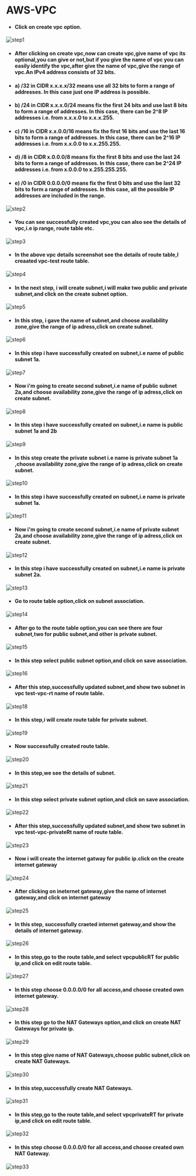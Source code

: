 # AWS-VPC
- #### Click on create vpc option.
![step1](https://user-images.githubusercontent.com/103019032/173233007-073032b4-4f2d-4326-bfb4-d01cd59292e6.PNG)
- #### After clicking on create vpc,now can create vpc,give name of vpc its optional,you can give or not,but if you give the name of vpc you can easily identify the vpc,after give the name of vpc,give the range of vpc.An IPv4 address consists of 32 bits.
- #### a) /32 in CIDR x.x.x.x/32 means use all 32 bits to form a range of addresses. In this case just one IP address is possible.
- #### b) /24 in CIDR x.x.x.0/24 means fix the first 24 bits and use last 8 bits to form a range of addresses. In this case, there can be 2^8 IP addresses i.e. from x.x.x.0 to x.x.x.255.
- #### c) /16 in CIDR x.x.0.0/16 means fix the first 16 bits and use the last 16 bits to form a range of addresses. In this case, there can be 2^16 IP addresses i.e. from x.x.0.0 to x.x.255.255.
- #### d) /8 in CIDR x.0.0.0/8 means fix the first 8 bits and use the last 24 bits to form a range of addresses. In this case, there can be 2^24 IP addresses i.e. from x.0.0.0 to x.255.255.255.
- #### e) /0 in CIDR 0.0.0.0/0 means fix the first 0 bits and use the last 32 bits to form a range of addresses. In this case, all the possible IP addresses are included in the range.
![step2](https://user-images.githubusercontent.com/103019032/173233017-beba8d17-0450-4801-b4df-eeb3076d8882.PNG)
- #### You can see successfully created vpc,you can also see the details of vpc,i.e ip range, route table etc.
![step3](https://user-images.githubusercontent.com/103019032/173233024-329b8a09-c9e7-40fc-a3c6-2f0a51cd8e69.PNG)
- #### In the above vpc details screenshot see the details of route table,I creaated vpc-test route table.
![step4](https://user-images.githubusercontent.com/103019032/173233026-9f3c7e23-37bc-442f-8ea0-eca3f1ef0f9f.PNG)
- #### In the next step, i will create subnet,i will make two public and private subnet,and click on the create subnet option.
![step5](https://user-images.githubusercontent.com/103019032/173233035-f0e06769-c977-4b51-be85-c48f2bcf7735.PNG)
- #### In this step, i gave the name of subnet,and choose availability zone,give the range of ip adress,click on create subnet.
![step6](https://user-images.githubusercontent.com/103019032/173233044-c0f08cdc-4685-418d-9274-00e321e20029.PNG)
- #### In this step i have successfully created on subnet,i.e name of public subnet 1a.
![step7](https://user-images.githubusercontent.com/103019032/173233050-575932f6-6419-4632-9171-83119f6d6f64.PNG)
- #### Now i'm going to create second subnet,i.e name of public subnet 2a,and choose availability zone,give the range of ip adress,click on create subnet.
![step8](https://user-images.githubusercontent.com/103019032/173233053-63d70570-af9f-4f0a-a682-dca7f4369d3b.PNG)
- #### In this step i have successfully created on subnet,i.e name is public subnet 1a and 2b
![step9](https://user-images.githubusercontent.com/103019032/173233058-35096c36-87b9-42e7-9cda-67616ca7b637.PNG)
- #### In this step create the private subnet i.e name is private subnet 1a ,choose availability zone,give the range of ip adress,click on create subnet.
![step10](https://user-images.githubusercontent.com/103019032/173233065-3ffdf384-c40f-44d2-9dc7-b468719b51c5.PNG)
- #### In this step i have successfully created on subnet,i.e name is private subnet 1a.
![step11](https://user-images.githubusercontent.com/103019032/173233068-c920d419-593b-4954-8a7c-dc59c2430d8f.PNG)
- #### Now i'm going to create second subnet,i.e name of private subnet 2a,and choose availability zone,give the range of ip adress,click on create subnet.
![step12](https://user-images.githubusercontent.com/103019032/173233072-6d522ef0-b971-4d10-9e7c-947a4e0c665f.PNG)
- #### In this step i have successfully created on subnet,i.e name is private subnet 2a.
![step13](https://user-images.githubusercontent.com/103019032/173233076-89825d73-7274-43d8-a200-9dd316983b90.PNG)
- #### Go to route table option,click on subnet association.
![step14](https://user-images.githubusercontent.com/103019032/173233078-3f10bb30-22ef-455c-b03d-8c18cfafe713.PNG)
- #### After go to the route table option,you can see there are four subnet,two for public subnet,and other is private subnet.
![step15](https://user-images.githubusercontent.com/103019032/173233084-c5bde0d3-1cf4-4d7c-a9a1-021503984181.PNG)
- #### In this step select public subnet option,and click on save association.
![step16](https://user-images.githubusercontent.com/103019032/173233089-f6099f19-87eb-4b5b-999e-5a74d8c93231.PNG)
- #### After this step,successfully updated subnet,and show two subnet in vpc test-vpc-rt name of route table.
![step18](https://user-images.githubusercontent.com/103019032/173233093-6d61d878-f109-46af-9f83-27c75e697f4d.PNG)
- #### In this step,i will create route table for private subnet.
![step19](https://user-images.githubusercontent.com/103019032/173233100-2775ae90-b54b-4887-a3cb-93552c85722a.PNG)
- #### Now successfully created route table.
![step20](https://user-images.githubusercontent.com/103019032/173233102-61f0a62b-445c-4317-ba88-f5d989dcdf65.PNG)
- #### In this step,we see the details of subnet.
![step21](https://user-images.githubusercontent.com/103019032/173233105-f0fbae8f-f55e-4751-93d6-c959be60dab4.PNG)
- #### In this step select private subnet option,and click on save association.
![step22](https://user-images.githubusercontent.com/103019032/173233106-dd7f7018-16bd-4868-b6ed-4ba293879357.PNG)
- #### After this step,successfully updated subnet,and show two subnet in vpc test-vpc-privateRt name of route table.
![step23](https://user-images.githubusercontent.com/103019032/173233107-27a005da-30a2-4f6c-abf5-693e43c600e2.PNG)
- #### Now i will create the internet gatway for public ip.click on the create internet gateway
![step24](https://user-images.githubusercontent.com/103019032/173233114-b6751d72-8adb-4bc1-871f-fcfa8f6c6fe9.PNG)
- #### After clicking on ineternet gateway,give the name of internet gateway,and click on internet gateway
![step25](https://user-images.githubusercontent.com/103019032/173233119-9e50e26a-09c4-4d1c-9df8-a874437ac4f9.PNG)
- #### In this step, successfully craeted internet gateway,and show the details of internet gateway.
![step26](https://user-images.githubusercontent.com/103019032/173233121-45369d72-9955-4353-81e1-6f68fcf110cc.PNG)
- #### In this step,go to the route table,and select vpcpublicRT for public ip,and click on edit route table.
![step27](https://user-images.githubusercontent.com/103019032/173233125-8147f130-6263-4aba-a55e-cd5934c80d84.PNG)
- #### In this step choose 0.0.0.0/0 for all access,and choose created own internet gateway.
![step28](https://user-images.githubusercontent.com/103019032/173233129-f827e2cd-47d7-45c7-9933-59c8f4849152.PNG)
- #### In this step go to the NAT Gateways option,and click on create NAT Gateways for private ip.
![step29](https://user-images.githubusercontent.com/103019032/173233132-e7827ca8-1d77-4e73-971a-91c8a2ea0c70.PNG)
- #### In this step give name of NAT Gateways,choose public subnet,click on create NAT Gateways.
![step30](https://user-images.githubusercontent.com/103019032/173233140-c6ba5cad-2f8d-43c8-bee8-8c5743fc8b70.PNG)
- #### In this step,successfully create NAT Gateways.
![step31](https://user-images.githubusercontent.com/103019032/173233142-ffd86aec-f61c-48d8-8e49-f6d9658d92be.PNG)
- #### In this step,go to the route table,and select vpcprivateRT for private ip,and click on edit route table.
![step32](https://user-images.githubusercontent.com/103019032/173233147-c69806a5-bcb4-46d6-b646-30b2388bc285.PNG)
- #### In this step choose 0.0.0.0/0 for all access,and choose created own NAT Gateway.
![step33](https://user-images.githubusercontent.com/103019032/173233152-bc7baca6-6ea2-4c25-b956-9cde11c1be87.PNG)
